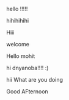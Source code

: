

hello !!!!!

hihihihihi

Hiii



welcome

Hello mohit

hi dnyanoba!!!! :)

hii What are you doing

Good AFternoon
